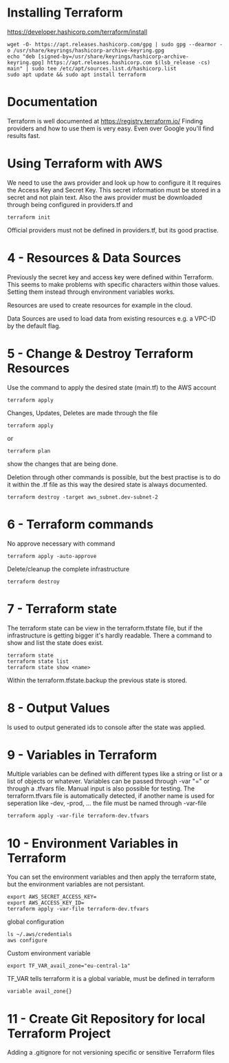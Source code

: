 # Installing Terraform

https://developer.hashicorp.com/terraform/install

    wget -O- https://apt.releases.hashicorp.com/gpg | sudo gpg --dearmor -o /usr/share/keyrings/hashicorp-archive-keyring.gpg
    echo "deb [signed-by=/usr/share/keyrings/hashicorp-archive-keyring.gpg] https://apt.releases.hashicorp.com $(lsb_release -cs) main" | sudo tee /etc/apt/sources.list.d/hashicorp.list
    sudo apt update && sudo apt install terraform

# Documentation

Terraform is well documented at https://registry.terraform.io/
Finding providers and how to use them is very easy. Even over Google you'll find results fast.

# Using Terraform with AWS

We need to use the aws provider and look up how to configure it
It requires the Access Key and Secret Key. This secret information must be stored in a secret and not plain text.
Also the aws provider must be downloaded through being configured in providers.tf and 

    terraform init

Official providers must not be defined in providers.tf, but its good practise.



# 4 - Resources & Data Sources

Previously the secret key and access key were defined within Terraform.
This seems to make problems with specific characters within those values.
Setting them instead through environment variables works.

Resources are used to create resources for example in the cloud.

Data Sources are used to load data from existing resources e.g. a VPC-ID by the default flag.

# 5 - Change & Destroy Terraform Resources

Use the command to apply the desired state (main.tf) to the AWS account

    terraform apply

Changes, Updates, Deletes are made through the file

    terraform apply

or

    terraform plan

show the changes that are being done.

Deletion through other commands is possible, but the best practise is to do it within the .tf file as this way the desired state is always documented.

    terraform destroy -target aws_subnet.dev-subnet-2

# 6 - Terraform commands

No approve necessary with command

    terraform apply -auto-approve

Delete/cleanup the complete infrastructure
    
    terraform destroy

# 7 - Terraform state

The terraform state can be view in the terraform.tfstate file, but if the infrastructure is getting bigger it's hardly readable.
There a command to show and list the state does exist.

    terraform state
    terraform state list
    terraform state show <name>

Within the terraform.tfstate.backup the previous state is stored.

# 8 - Output Values

Is used to output generated ids to console after the state was applied.

# 9 - Variables in Terraform

Multiple variables can be defined with different types like a string or list or a list of objects or whatever.
Variables can be passed through -var "<varname>=<varvalue>" or through a .tfvars file. Manual input is also possible for testing.
The terraform.tfvars file is automatically detected, if another name is used for seperation like -dev, -prod, ... the file must be named through -var-file 

    terraform apply -var-file terraform-dev.tfvars

# 10 - Environment Variables in Terraform

You can set the environment variables and then apply the terraform state, but the environment variables are not persistant.

    export AWS_SECRET_ACCESS_KEY=
    export AWS_ACCESS_KEY_ID=
    terraform apply -var-file terraform-dev.tfvars

global configuration

    ls ~/.aws/credentials
    aws configure

Custom environment variable

    export TF_VAR_avail_zone="eu-central-1a"

TF_VAR tells terraform it is a global variable, must be defined in terraform

    variable avail_zone{}

# 11 - Create Git Repository for local Terraform Project

Adding a .gitignore for not versioning specific or sensitive Terraform files